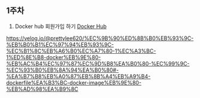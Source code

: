 ## 1주차

1) Docker hub 회원가입 하기 <a href="https://hub.docker.com/">Docker Hub </a>

https://velog.io/@prettylee620/%EC%9B%90%ED%8B%B0%EB%93%9C-%EB%B0%B1%EC%97%94%EB%93%9C-%EC%B1%8C%EB%A6%B0%EC%A7%80-1%EC%A3%BC-1%ED%8E%B8-docker%EB%9E%80-%EB%AC%B4%EC%97%87%EC%9D%B8%EA%B0%80-%EC%99%9C-%EC%93%B0%EB%8A%94%EA%B0%80#-%EA%B7%B8%EB%A0%87%EB%8B%A4%EB%A9%B4-dockerfile%EA%B3%BC-docker-image%EB%9E%80-%EB%AD%98%EA%B9%8C